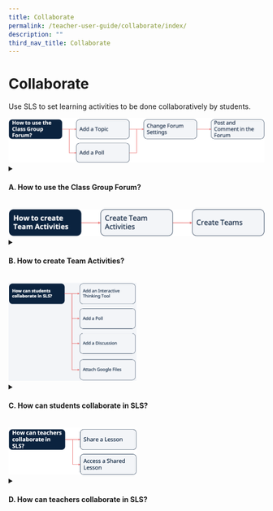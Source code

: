 ```yaml
---
title: Collaborate
permalink: /teacher-user-guide/collaborate/index/
description: ""
third_nav_title: Collaborate
---
```

<h1>Collaborate</h1>
<p>Use SLS to set learning activities to be done collaboratively by students.</p>

<img src="/images/2Teacher/Flow-Collaborate1.png">
<details>
 <summary><h4>A. How to use the Class Group Forum?</h4></summary>
<ul>
    <li><a target="_blank" href="/teacher-user-guide/collaborate/about-the-forum/">About the Forum</a></li>
    <li><a target="_blank" href="/teacher-user-guide/collaborate/add-a-topic/">(A1,1) Add a Topic (New)</a></li>
    <li><a target="_blank" href="/teacher-user-guide/collaborate/add-a-poll/">(A1,2) Add a Poll</a></li>
    <li><a target="_blank" href="/teacher-user-guide/collaborate/change-forum-settings/">(A2) Change Forum Settings</a></li>
    <li><a target="_blank" href="/teacher-user-guide/collaborate/post-and-comment-in-the-forum/">(A3) Post and Comment in the Forum</a></li>
  </ul>
</details>

<br>
<img src="/images/2Teacher/Flow-Collaborate2.png">
<details>
 <summary><h4>B. How to create Team Activities?</h4></summary>
 <ul>
    <li><a target="_blank" href="/teacher-user-guide/collaborate/create-team-activities/">(B1) Create Team Activities (New)</a></li>
    <li><a target="_blank" href="/teacher-user-guide/collaborate/create-teams/">(B2) Create Teams</a></li>
  </ul>
</details>
<br>
<img style="width: 50%;" src="/images/2Teacher/Flow-Collaborate3.png">
<details>
 <summary><h4>C. How can students collaborate in SLS?</h4></summary>
<ul>
    <li><a target="_blank" href="/teacher-user-guide/collaborate/add-an-interactive-thinking-tool/">(C1,i) Add an Interactive Thinking Tool</a></li>
    <li><a target="_blank" href="/teacher-user-guide/collaborate/add-a-poll2">(C1,ii) Add a Poll</a></li>
    <li><a target="_blank" href="/teacher-user-guide/collaborate/add-a-discussion/">(C1,iii) Add a Discussion (New)</a></li>
    <li><a target="_blank" href="/teacher-user-guide/collaborate/attach-google-files/">(C1,iv) Attach Google Files</a></li>
  </ul>
</details>
<br>
<img style="width: 50%;" src="/images/2Teacher/Flow-Collaborate4.png">
<details>
 <summary><h4>D. How can teachers collaborate in SLS?</h4></summary>
<ul>
    <li><a target="_blank" href="/teacher-user-guide/collaborate/share-a-lesson/">(D1,i) Share a Lesson</a></li>
    <li><a target="_blank" href="/teacher-user-guide/collaborate/access-a-shared-lesson/">(D1,ii) Access a Shared Lesson</a></li>
  </ul>
</details>